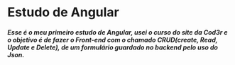 # Estudo de Angular

##### Esse é o meu primeiro estudo de Angular, usei o curso do site da Cod3r e o objetivo é de fazer o Front-end  com o chamado CRUD(create, Read, Update e Delete), de um formulário guardado no backend pelo uso do Json. 
